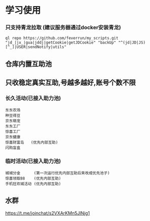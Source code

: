 # 学习使用
### 只支持青龙拉取  (建议服务器通过docker安装青龙)
```
ql repo https://github.com/feverrun/my_scripts.git "jd_|jx_|gua|jddj|getCookie|getJDCookie" "backUp" "^(jd|JD|JS)[^_]|USER|sendNotify|utils"
```

## 仓库内置互助池
## 只收稳定真实互助,号越多越好,账号个数不限

### 长久活动(已接入助力池)
```
东东农场
种豆得豆
京东萌宠
东东工厂
惊喜工厂
京东健康
惊喜财富岛   (优先内部互助)
闪购盲盒
```

### 临时活动(已接入助力池)
```
城城分金      (第一次运行优先内部互助后来改成优先池子)
惊喜领取88    (优先内部互助)
手机狂欢城活动 (优先内部互助)
```

## 水群
https://t.me/joinchat/s2VXArKMn5JlNjg1



